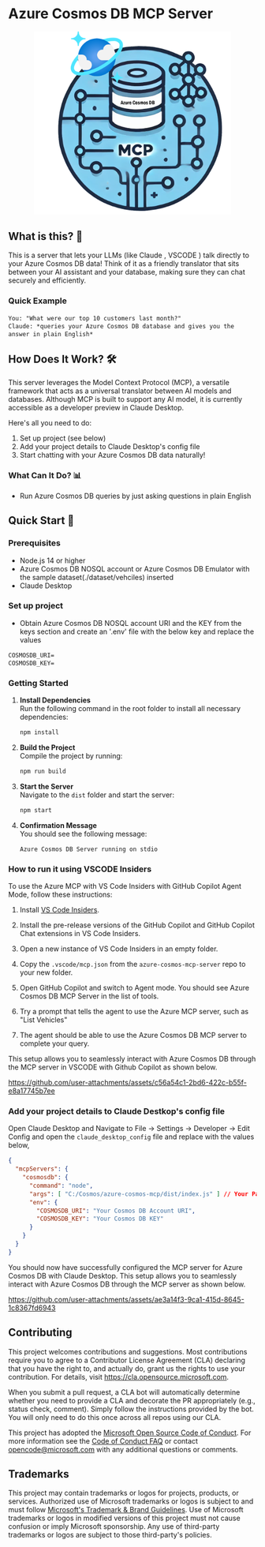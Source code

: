 # Azure Cosmos DB MCP  Server

<div align="center">
  <img src="./src/img/logo.png" alt="Azure Cosmos DB MCP server logo" width="400"/>
</div>

## What is this? 🤔

This is a server that lets your LLMs (like Claude , VSCODE ) talk directly to your Azure Cosmos DB data! Think of it as a friendly translator that sits between your AI assistant and your database, making sure they can chat securely and efficiently.

### Quick Example
```text
You: "What were our top 10 customers last month?"
Claude: *queries your Azure Cosmos DB database and gives you the answer in plain English*
```


## How Does It Work? 🛠️

This server leverages the Model Context Protocol (MCP), a versatile framework that acts as a universal translator between AI models and databases. Although MCP is built to support any AI model, it is currently accessible as a developer preview in Claude Desktop.

Here's all you need to do:
1. Set up project (see below)
2. Add your project details to Claude Desktop's config file
3. Start chatting with your Azure Cosmos DB data naturally!

### What Can It Do? 📊

- Run Azure Cosmos DB queries by just asking questions in plain English

## Quick Start 🚀

### Prerequisites
- Node.js 14 or higher
- Azure Cosmos DB NOSQL account or Azure Cosmos DB Emulator with the sample dataset(./dataset/vehciles) inserted
- Claude Desktop 

### Set up project

- Obtain Azure Cosmos DB NOSQL account URI and the KEY from the keys section and create an '.env' file with the below key and replace the values

```
COSMOSDB_URI=
COSMOSDB_KEY= 
```

### Getting Started

1. **Install Dependencies**  
   Run the following command in the root folder to install all necessary dependencies:  
   ```bash
   npm install
   ```

2. **Build the Project**  
   Compile the project by running:  
   ```bash
   npm run build
   ```

3. **Start the Server**  
   Navigate to the `dist` folder and start the server:  
   ```bash
   npm start
   ```

4. **Confirmation Message**  
   You should see the following message:  
   ```
   Azure Cosmos DB Server running on stdio
   ```

### How to run it using VSCODE Insiders

To use the Azure MCP with VS Code Insiders with GitHub Copilot Agent Mode, follow these instructions:

1. Install [VS Code Insiders](https://code.visualstudio.com/insiders/).

1. Install the pre-release versions of the GitHub Copilot and GitHub Copilot Chat extensions in VS Code Insiders.

1. Open a new instance of VS Code Insiders in an empty folder.

1. Copy the `.vscode/mcp.json` from the `azure-cosmos-mcp-server` repo to your new folder.

1. Open GitHub Copilot and switch to Agent mode. You should see Azure Cosmos DB MCP Server in the list of tools.

1. Try a prompt that tells the agent to use the Azure MCP server, such as "List Vehicles"

1. The agent should be able to use the Azure Cosmos DB MCP server to complete your query.

This setup allows you to seamlessly interact with Azure Cosmos DB through the MCP server in VSCODE with Github Copilot as shown below.


https://github.com/user-attachments/assets/c56a54c1-2bd6-422c-b55f-e8a17745b7ee



### Add your project details to Claude Destkop's config file

Open Claude Desktop and Navigate to File -> Settings -> Developer -> Edit Config and open the `claude_desktop_config` file and replace with the values below,

```json
{
  "mcpServers": {
    "cosmosdb": {
      "command": "node",
      "args": [ "C:/Cosmos/azure-cosmos-mcp/dist/index.js" ] // Your Path for the Azure Cosmos DB MCP server file,
      "env": {
        "COSMOSDB_URI": "Your Cosmos DB Account URI",
        "COSMOSDB_KEY": "Your Cosmos DB KEY"
      }
    }
  }
}

```

You should now have successfully configured the MCP server for Azure Cosmos DB with Claude Desktop. This setup allows you to seamlessly interact with Azure Cosmos DB through the MCP server as shown below.




https://github.com/user-attachments/assets/ae3a14f3-9ca1-415d-8645-1c8367fd6943


## Contributing

This project welcomes contributions and suggestions.  Most contributions require you to agree to a
Contributor License Agreement (CLA) declaring that you have the right to, and actually do, grant us
the rights to use your contribution. For details, visit https://cla.opensource.microsoft.com.

When you submit a pull request, a CLA bot will automatically determine whether you need to provide
a CLA and decorate the PR appropriately (e.g., status check, comment). Simply follow the instructions
provided by the bot. You will only need to do this once across all repos using our CLA.

This project has adopted the [Microsoft Open Source Code of Conduct](https://opensource.microsoft.com/codeofconduct/).
For more information see the [Code of Conduct FAQ](https://opensource.microsoft.com/codeofconduct/faq/) or
contact [opencode@microsoft.com](mailto:opencode@microsoft.com) with any additional questions or comments.

## Trademarks

This project may contain trademarks or logos for projects, products, or services. Authorized use of Microsoft 
trademarks or logos is subject to and must follow 
[Microsoft's Trademark & Brand Guidelines](https://www.microsoft.com/en-us/legal/intellectualproperty/trademarks/usage/general).
Use of Microsoft trademarks or logos in modified versions of this project must not cause confusion or imply Microsoft sponsorship.
Any use of third-party trademarks or logos are subject to those third-party's policies.
